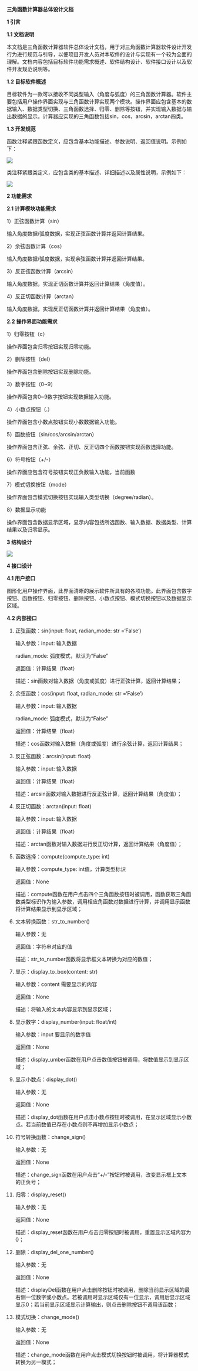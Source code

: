 **三角函数计算器总体设计文档**

**1 引言**

**1.1 文档说明**

本文档是三角函数计算器软件总体设计文档，用于对三角函数计算器软件设计开发行为进行规范与引导，以便项目开发人员对本软件的设计与实现有一个较为全面的理解。文档内容包括目标软件功能需求概述、软件结构设计、软件接口设计以及软件开发规范说明等。

**1.2 目标软件概述**

目标软件为一款可以接收不同类型输入（角度与弧度）的三角函数计算器。软件主要包括用户操作界面实现与三角函数计算实现两个模块。操作界面应包含基本的数据输入、数据类型切换、三角函数选择、归零、删除等按钮，并实现输入数据与输出数据的显示。计算器应实现的三角函数包括sin，cos，arcsin，arctan四类。

**1.3 开发规范**

函数注释紧跟函数定义，应包含基本功能描述、参数说明、返回值说明。示例如下：

![](media/9efde85c3a112a9c7270baedcd275fe1.png)

类注释紧跟类定义，应包含类的基本描述、详细描述以及属性说明，示例如下：

![](media/047974a30565d45d4aabef373eb0c7a8.png)

**2 功能需求**

**2.1 计算模块功能需求**

1）正弦函数计算（sin）

输入角度数据/弧度数据，实现正弦函数计算并返回计算结果。

2）余弦函数计算（cos）

输入角度数据/弧度数据，实现余弦函数计算并返回计算结果。

3）反正弦函数计算（arcsin）

输入角度数据，实现正切函数计算并返回计算结果（角度值）。

4）反正切函数计算（arctan）

输入角度数据，实现反正切函数计算并返回计算结果（角度值）。

**2.2 操作界面功能需求**

1）归零按钮（c）

操作界面包含归零按钮实现归零功能。

2）删除按钮（del）

操作界面包含删除按钮实现删除功能。

3）数字按钮（0\~9）

操作界面包含0\~9数字按钮实现数据输入功能。

4）小数点按钮（.）

操作界面包含小数点按钮实现小数数据输入功能。

5）函数按钮（sin/cos/arcsin/arctan）

操作界面包含正弦、余弦、正切、反正切四个函数按钮实现函数选择功能。

6）符号按钮（+/-）

操作界面应包含符号按钮实现正负数输入功能，当前函数

7）模式切换按钮（mode）

操作界面包含模式切换按钮实现输入类型切换（degree/radian）。

8）数据显示功能

操作界面包含数据显示区域，显示内容包括所选函数、输入数据、数据类型、计算结果以及归零显示。

**3 结构设计**

![](media/ba9fe39ec937ff6a2afc36dbcb53f269.png)

**4 接口设计**

**4.1 用户接口**

图形化用户操作界面，此界面清晰的展示软件所具有的各项功能。此界面包含数字按钮、函数按钮、归零按钮、删除按钮、小数点按钮、模式切换按钮以及数据显示区域。

**4.2 内部接口**

1.  正弦函数：sin(input: float, radian_mode: str =‘False’)

    输入参数：input: 输入数据

    radian_mode: 弧度模式，默认为“False”

    返回值：计算结果（float）

    描述：sin函数对输入数据（角度或弧度）进行正弦计算，返回计算结果；

2.  余弦函数：cos(input: float, radian_mode: str =‘False’)

    输入参数：input: 输入数据

    radian_mode: 弧度模式，默认为“False”

    返回值：计算结果（float）

    描述：cos函数对输入数据（角度或弧度）进行余弦计算，返回计算结果；

3.  反正弦函数：arcsin(input: float)

    输入参数：input: 输入数据

    返回值：计算结果（float）

    描述：arcsin函数对输入数据进行反正弦计算，返回计算结果（角度值）；

4.  反正切函数：arctan(input: float)

    输入参数：input: 输入数据

    返回值：计算结果（float）

    描述：arctan函数对输入数据进行反正切计算，返回计算结果（角度值）；

5.  函数选择：compute(compute_type: int)

    输入参数：compute_type: int值，计算类型标识

    返回值：None

    描述：compute函数在用户点击四个三角函数按钮时被调用，函数获取三角函数类型标识作为输入参数，调用相应角函数对数据进行计算，并调用显示函数将计算结果显示到显示区域；

6.  文本转换函数：str_to_number()

    输入参数：无

    返回值：字符串对应的值

    描述：str_to_number函数将显示框文本转换为对应的数值；

7.  显示：display_to_box(content: str)

    输入参数：content 需要显示的内容

    返回值：None

    描述：将输入的文本内容显示到显示区域；

8.  显示数字：display_number(input: float/int)

    输入参数：input 要显示的数字值

    返回值：None

    描述：display_umber函数在用户点击数值按钮被调用，将数值显示到显示区域；

9.  显示小数点：display_dot()

    输入参数：无

    返回值：None

    描述：display_dot函数在用户点击小数点按钮时被调用，在显示区域显示小数点。若当前数值已存在小数点则不再增加显示小数点；

10. 符号转换函数：change_sign()

    输入参数：无

    返回值：None

    描述：change_sign函数在用户点击“+/-”按钮时被调用，改变显示框上文本的正负号；

11. 归零：display_reset()

    输入参数：无

    返回值：None

    描述：display_reset函数在用户点击归零按钮时被调用，重置显示区域内容为0；

12. 删除：display_del_one_number()

    输入参数：无

    返回值：None

    描述：displayDel函数在用户点击删除按钮时被调用，删除当前显示区域的最右侧一位数字或小数点。若被调用时显示区域仅有一位显示，调用后显示区域显示0；若当前显示区域显示计算输出，则点击删除按钮不调用该函数；

13. 模式切换：change_mode()

    输入参数：无

    返回值：None

    描述：change_mode函数在用户点击模式切换按钮时被调用，将计算器模式转换为另一模式；
